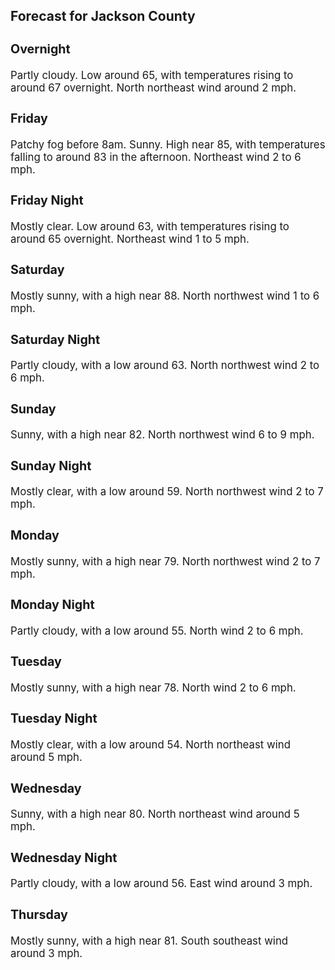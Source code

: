 <div>
   <h2>Forecast for Jackson County</h2>
   <p>
      <div style="font-size:120%">
         <h3>Overnight</h3>Partly cloudy. Low around 65, with temperatures rising to around 67 overnight. North northeast wind around 2 mph.<br></div>
   </p>
   <p>
      <div style="font-size:120%">
         <h3>Friday</h3>Patchy fog before 8am. Sunny. High near 85, with temperatures falling to around 83 in the afternoon. Northeast wind 2 to 6
         mph.<br></div>
   </p>
   <p>
      <div style="font-size:120%">
         <h3>Friday Night</h3>Mostly clear. Low around 63, with temperatures rising to around 65 overnight. Northeast wind 1 to 5 mph.<br></div>
   </p>
   <p>
      <div style="font-size:120%">
         <h3>Saturday</h3>Mostly sunny, with a high near 88. North northwest wind 1 to 6 mph.<br></div>
   </p>
   <p>
      <div style="font-size:120%">
         <h3>Saturday Night</h3>Partly cloudy, with a low around 63. North northwest wind 2 to 6 mph.<br></div>
   </p>
   <p>
      <div style="font-size:120%">
         <h3>Sunday</h3>Sunny, with a high near 82. North northwest wind 6 to 9 mph.<br></div>
   </p>
   <p>
      <div style="font-size:120%">
         <h3>Sunday Night</h3>Mostly clear, with a low around 59. North northwest wind 2 to 7 mph.<br></div>
   </p>
   <p>
      <div style="font-size:120%">
         <h3>Monday</h3>Mostly sunny, with a high near 79. North northwest wind 2 to 7 mph.<br></div>
   </p>
   <p>
      <div style="font-size:120%">
         <h3>Monday Night</h3>Partly cloudy, with a low around 55. North wind 2 to 6 mph.<br></div>
   </p>
   <p>
      <div style="font-size:120%">
         <h3>Tuesday</h3>Mostly sunny, with a high near 78. North wind 2 to 6 mph.<br></div>
   </p>
   <p>
      <div style="font-size:120%">
         <h3>Tuesday Night</h3>Mostly clear, with a low around 54. North northeast wind around 5 mph.<br></div>
   </p>
   <p>
      <div style="font-size:120%">
         <h3>Wednesday</h3>Sunny, with a high near 80. North northeast wind around 5 mph.<br></div>
   </p>
   <p>
      <div style="font-size:120%">
         <h3>Wednesday Night</h3>Partly cloudy, with a low around 56. East wind around 3 mph.<br></div>
   </p>
   <p>
      <div style="font-size:120%">
         <h3>Thursday</h3>Mostly sunny, with a high near 81. South southeast wind around 3 mph.<br></div>
   </p>
</div>